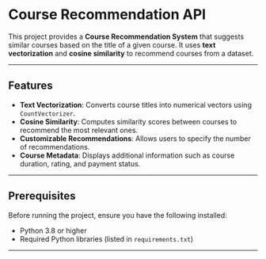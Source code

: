 # Course Recommendation API

This project provides a **Course Recommendation System** that suggests similar courses based on the title of a given course. It uses **text vectorization** and **cosine similarity** to recommend courses from a dataset.

---

## Features

- **Text Vectorization**: Converts course titles into numerical vectors using `CountVectorizer`.
- **Cosine Similarity**: Computes similarity scores between courses to recommend the most relevant ones.
- **Customizable Recommendations**: Allows users to specify the number of recommendations.
- **Course Metadata**: Displays additional information such as course duration, rating, and payment status.

---

## Prerequisites

Before running the project, ensure you have the following installed:

- Python 3.8 or higher
- Required Python libraries (listed in `requirements.txt`)

---